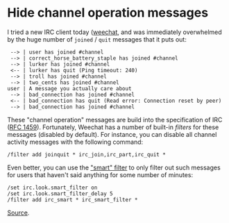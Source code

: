 # Hide channel operation messages

I tried a new IRC client today ([weechat](https://weechat.org/), and was
immediately overwhelmed by the huge number of `joined` / `quit` messages that
it puts out:

```
 --> | user has joined #channel
 --> | correct_horse_battery_staple has joined #channel
 --> | lurker has joined #channel
 <-- | lurker has quit (Ping timeout: 240)
 --> | troll has joined #channel
 --> | two_cents has joined #channel
user | A message you actually care about
 --> | bad_connection has joined #channel
 <-- | bad_connection has quit (Read error: Connection reset by peer)
 --> | bad_connection has joined #channel
```

These "channel operation" messages are build into the specification of IRC ([RFC
1459][rfc-channel-operation]). Fortunately, Weechat has a number of built-in
_filters_ for these messages (disabled by default). For instance, you can
disable all channel activity messages with the following command:

```
/filter add joinquit * irc_join,irc_part,irc_quit *
```

Even better, you can use the ["smart"
filter](https://weechat.org/files/doc/devel/weechat_user.en.html#irc_smart_filter_join_part_quit)
to only filter out such messages for users that haven't said anything for some
number of minutes:

```
/set irc.look.smart_filter on
/set irc.look.smart_filter_delay 5
/filter add irc_smart * irc_smart_filter *
```

[Source](https://blog.weechat.org/post/2008/10/25/Smart-IRC-join-part-quit-message-filter).

[rfc-channel-operation]: https://tools.ietf.org/html/rfc1459#section-4.2
[weechat]: https://weechat.org/
